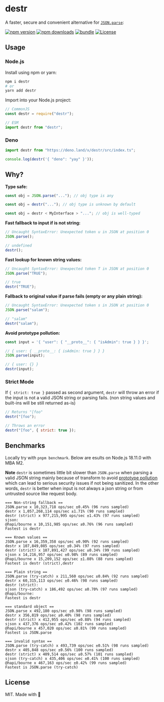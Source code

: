 # destr

A faster, secure and convenient alternative for [`JSON.parse`](https://developer.mozilla.org/en-US/docs/Web/JavaScript/Reference/Global_Objects/JSON/parse):

[![npm version][npm-version-src]][npm-version-href]
[![npm downloads][npm-downloads-src]][npm-downloads-href]
[![bundle][bundle-src]][bundle-href]
[![License][license-src]][license-href]

## Usage

### Node.js

Install using npm or yarn:

```bash
npm i destr
# or
yarn add destr
```

Import into your Node.js project:

```js
// CommonJS
const destr = require("destr");

// ESM
import destr from "destr";
```

### Deno

```js
import destr from "https://deno.land/x/destr/src/index.ts";

console.log(destr('{ "deno": "yay" }'));
```

## Why?

**Type safe:**

```js
const obj = JSON.parse("..."); // obj type is any

const obj = destr("..."); // obj type is unknown by default

const obj = destr < MyInterface > "..."; // obj is well-typed
```

**Fast fallback to input if is not string:**

```js
// Uncaught SyntaxError: Unexpected token u in JSON at position 0
JSON.parse();

// undefined
destr();
```

**Fast lookup for known string values:**

```js
// Uncaught SyntaxError: Unexpected token T in JSON at position 0
JSON.parse("TRUE");

// true
destr("TRUE");
```

**Fallback to original value if parse fails (empty or any plain string):**

```js
// Uncaught SyntaxError: Unexpected token s in JSON at position 0
JSON.parse("salam");

// "salam"
destr("salam");
```

**Avoid prototype pollution:**

```js
const input = '{ "user": { "__proto__": { "isAdmin": true } } }';

// { user: { __proto__: { isAdmin: true } } }
JSON.parse(input);

// { user: {} }
destr(input);
```

### Strict Mode

If `{ strict: true }` passed as second argument, `destr` will throw an error if the input is not a valid JSON string or parsing fails. (non string values and built-ins will be still returned as-is)

```js
// Returns "[foo"
destr("[foo");

// Throws an error
destr("[foo", { strict: true });
```

## Benchmarks

Locally try with `pnpm benchmark`. Below are esults on Node.js 18.11.0 with MBA M2.

**Note** `destr` is sometimes little bit slower than `JSON.parse` when parsing a valid JSON string mainly because of transform to avoid [prototype pollution](https://learn.snyk.io/lessons/prototype-pollution/javascript/) which can lead to serious security issues if not being sanitized. In the other words, `destr` is better when input is not always a json string or from untrusted source like request body.

```
=== Non-string fallback ==
JSON.parse x 10,323,718 ops/sec ±0.45% (96 runs sampled)
destr x 1,057,268,114 ops/sec ±1.71% (90 runs sampled)
destr (strict) x 977,215,995 ops/sec ±1.43% (97 runs sampled)
sjson:
@hapi/bourne x 10,151,985 ops/sec ±0.76% (96 runs sampled)
Fastest is destr

=== Known values ==
JSON.parse x 16,359,358 ops/sec ±0.90% (92 runs sampled)
destr x 107,849,085 ops/sec ±0.34% (97 runs sampled)
destr (strict) x 107,891,427 ops/sec ±0.34% (99 runs sampled)
sjson x 14,216,957 ops/sec ±0.98% (89 runs sampled)
@hapi/bourne x 15,209,152 ops/sec ±1.08% (88 runs sampled)
Fastest is destr (strict),destr

=== Plain string ==
JSON.parse (try-catch) x 211,560 ops/sec ±0.84% (92 runs sampled)
destr x 60,315,113 ops/sec ±0.46% (98 runs sampled)
destr (strict):
sjson (try-catch) x 186,492 ops/sec ±0.70% (97 runs sampled)
@hapi/bourne:
Fastest is destr

=== standard object ==
JSON.parse x 492,180 ops/sec ±0.98% (98 runs sampled)
destr x 356,819 ops/sec ±0.40% (98 runs sampled)
destr (strict) x 412,955 ops/sec ±0.88% (94 runs sampled)
sjson x 437,376 ops/sec ±0.42% (102 runs sampled)
@hapi/bourne x 457,020 ops/sec ±0.81% (99 runs sampled)
Fastest is JSON.parse

=== invalid syntax ==
JSON.parse (try-catch) x 493,739 ops/sec ±0.51% (98 runs sampled)
destr x 405,848 ops/sec ±0.56% (100 runs sampled)
destr (strict) x 409,514 ops/sec ±0.57% (101 runs sampled)
sjson (try-catch) x 435,406 ops/sec ±0.41% (100 runs sampled)
@hapi/bourne x 467,163 ops/sec ±0.42% (99 runs sampled)
Fastest is JSON.parse (try-catch)
```

## License

MIT. Made with 💖

<!-- Badges -->

[npm-version-src]: https://img.shields.io/npm/v/destr?style=flat&colorA=18181B&colorB=F0DB4F
[npm-version-href]: https://npmjs.com/package/destr
[npm-downloads-src]: https://img.shields.io/npm/dm/destr?style=flat&colorA=18181B&colorB=F0DB4F
[npm-downloads-href]: https://npmjs.com/package/destr
[bundle-src]: https://img.shields.io/bundlephobia/minzip/destr?style=flat&colorA=18181B&colorB=F0DB4F
[bundle-href]: https://bundlephobia.com/result?p=destr
[license-src]: https://img.shields.io/github/license/unjs/destr.svg?style=flat&colorA=18181B&colorB=F0DB4F
[license-href]: https://github.com/unjs/destr/blob/main/LICENSE
